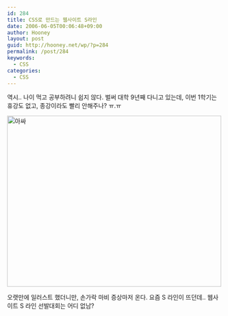 ```yaml
---
id: 284
title: CSS로 만드는 웹사이트 S라인
date: 2006-06-05T00:06:48+09:00
author: Hooney
layout: post
guid: http://hooney.net/wp/?p=284
permalink: /post/284
keywords:
  - CSS
categories:
  - CSS
---
```

역시.. 나이 먹고 공부하려니 쉽지 않다. 벌써 대학 9년째 다니고 있는데, 이번 1학기는 휴강도 없고, 종강이라도 빨리 안해주나? ㅠ.ㅠ

<img src="/uploads/2006/Sonia_Couling1600.png" alt="아싸" height="400" width="500" /> 

오랫만에 일러스트 했더니만, 손가락 마비 증상마저 온다. 요즘 S 라인이 뜨던데.. 웹사이트 S 라인 선발대회는 어디 없남?